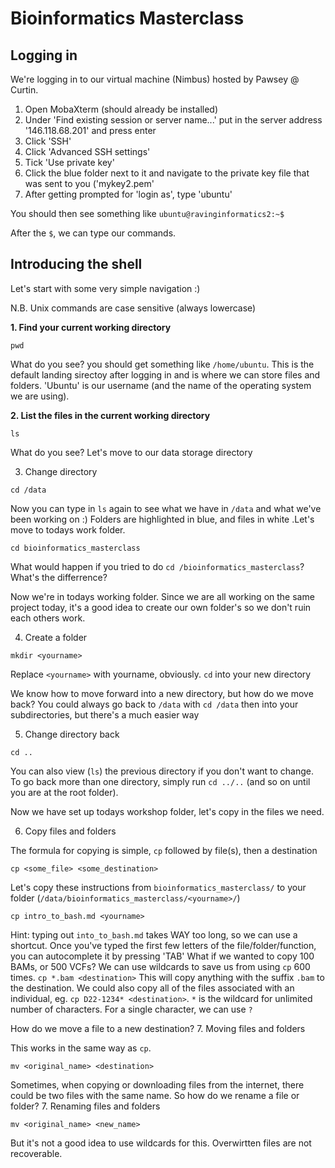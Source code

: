 # Bioinformatics Masterclass

## **Logging in**

We're logging in to our virtual machine (Nimbus) hosted by Pawsey @ Curtin. 
1. Open MobaXterm (should already be installed)
2. Under 'Find existing session or server name...' put in the server address '146.118.68.201' and press enter
3. Click 'SSH'
4. Click 'Advanced SSH settings'
5. Tick 'Use private key'
6. Click the blue folder next to it and navigate to the private key file that was sent to you ('mykey2.pem'
7. After getting prompted for 'login as', type 'ubuntu'

You should then see something like
`ubuntu@ravinginformatics2:~$`

After the `$`, we can type our commands.

## **Introducing the shell**

Let's start with some very simple navigation :)

N.B. Unix commands are case sensitive (always lowercase)

**1. Find your current working directory**

```pwd```

What do you see? you should get something like `/home/ubuntu`. This is the default landing sirectoy after logging in and is where we can store files and folders. 'Ubuntu' is our username (and the name of the operating system we are using).

**2. List the files in the current working directory**

```ls```

What do you see?
Let's move to our data storage directory

3. Change directory

```cd /data```

Now you can type in `ls` again to see what we have in `/data` and what we've been working on :) 
Folders are highlighted in blue, and files in white .Let's move to todays work folder. 

```cd bioinformatics_masterclass```

What would happen if you tried to do `cd /bioinformatics_masterclass`? What's the differrence?

Now we're in todays working folder. Since we are all working on the same project today, it's a good idea to create our own folder's so we don't ruin each others work.

4. Create a folder

```mkdir <yourname>```

Replace `<yourname>` with yourname, obviously.
`cd` into your new directory

We know how to move forward into a new directory, but how do we move back?
You could always go back to `/data` with `cd /data` then into your subdirectories, but there's a much easier way

5. Change directory back

```cd ..```

You can also view (`ls`) the previous directory if you don't want to change.
To go back more than one directory, simply run `cd ../..` (and so on until you are at the root folder).

Now we have set up todays workshop folder, let's copy in the files we need.

6. Copy files and folders

The formula for copying is simple, `cp` followed by file(s), then a destination

```cp <some_file> <some_destination>```

Let's copy these instructions from `bioinformatics_masterclass/` to your folder (`/data/bioinformatics_masterclass/<yourname>/`)

```cp intro_to_bash.md <yourname>```

Hint: typing out `into_to_bash.md` takes WAY too long, so we can use a shortcut. Once you've typed the first few letters of the file/folder/function, you can autocomplete it by pressing 'TAB'
What if we wanted to copy 100 BAMs, or 500 VCFs? We can use wildcards to save us from using `cp` 600 times.
`cp *.bam <destination>`
This will copy anything with the suffix `.bam` to the destination. We could also copy all of the files associated with an individual, eg. `cp D22-1234* <destination>`. `*` is the wildcard for unlimited number of characters. For a single character, we can use `?`

How do we move a file to a new destination?
7. Moving files and folders

This works in the same way as `cp`.

```mv <original_name> <destination>```

Sometimes, when copying or downloading files from the internet, there could be two files with the same name. So how do we rename a file or folder?
7. Renaming files and folders

```mv <original_name> <new_name>```

But it's not a good idea to use wildcards for this. Overwirtten files are not recoverable.

## 

